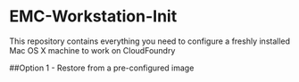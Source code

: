 # EMC-Workstation-Init
This repository contains everything you need to configure a freshly installed Mac OS X machine to work on CloudFoundry

##Option 1 - Restore from a pre-configured image
